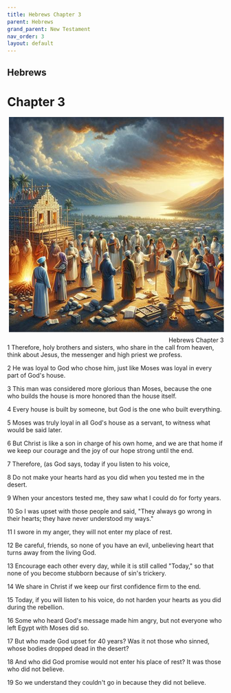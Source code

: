 ```yaml
---
title: Hebrews Chapter 3
parent: Hebrews
grand_parent: New Testament
nav_order: 3
layout: default
---
```


## Hebrews

# Chapter 3

<div style="clear: both; text-align: right;">
    <img src="/assets/Image/Hebrews/500/3.jpg" alt="Hebrews Chapter 3" class="chapter-image" style="max-width: 100%; height: auto; float: right; margin: 0 0 10px 10px; padding-left: 10%;">
    <figcaption style="font-size: 14px;">Hebrews Chapter 3</figcaption>
</div>
1 Therefore, holy brothers and sisters, who share in the call from heaven, think about Jesus, the messenger and high priest we profess.

2 He was loyal to God who chose him, just like Moses was loyal in every part of God's house.

3 This man was considered more glorious than Moses, because the one who builds the house is more honored than the house itself.

4 Every house is built by someone, but God is the one who built everything.

5 Moses was truly loyal in all God's house as a servant, to witness what would be said later.

6 But Christ is like a son in charge of his own home, and we are that home if we keep our courage and the joy of our hope strong until the end.

7 Therefore, (as God says, today if you listen to his voice,

8 Do not make your hearts hard as you did when you tested me in the desert.

9 When your ancestors tested me, they saw what I could do for forty years.

10 So I was upset with those people and said, "They always go wrong in their hearts; they have never understood my ways."

11 I swore in my anger, they will not enter my place of rest.

12 Be careful, friends, so none of you have an evil, unbelieving heart that turns away from the living God.

13 Encourage each other every day, while it is still called "Today," so that none of you become stubborn because of sin's trickery.

14 We share in Christ if we keep our first confidence firm to the end.

15 Today, if you will listen to his voice, do not harden your hearts as you did during the rebellion.

16 Some who heard God's message made him angry, but not everyone who left Egypt with Moses did so.

17 But who made God upset for 40 years? Was it not those who sinned, whose bodies dropped dead in the desert?

18 And who did God promise would not enter his place of rest? It was those who did not believe.

19 So we understand they couldn't go in because they did not believe.


